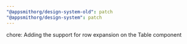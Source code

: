 ```yaml
---
"@appsmithorg/design-system-old": patch
"@appsmithorg/design-system": patch
---
```


chore: Adding the support for row expansion on the Table component
